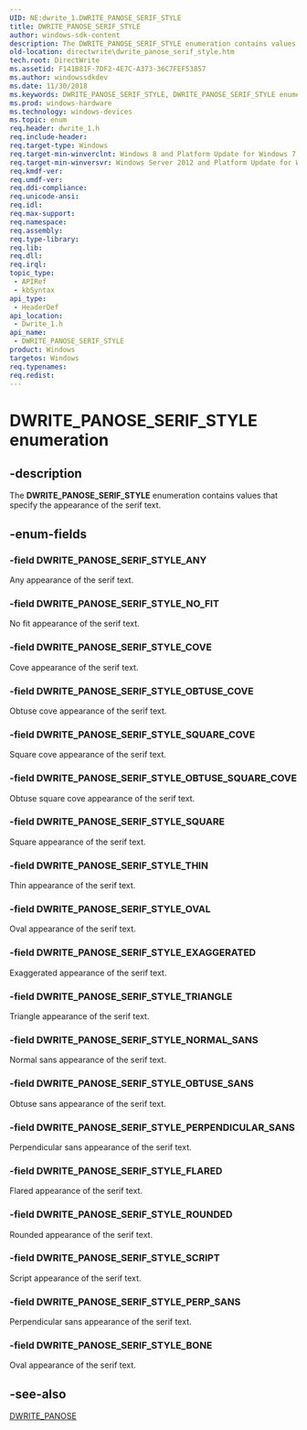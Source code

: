 ```yaml
---
UID: NE:dwrite_1.DWRITE_PANOSE_SERIF_STYLE
title: DWRITE_PANOSE_SERIF_STYLE
author: windows-sdk-content
description: The DWRITE_PANOSE_SERIF_STYLE enumeration contains values that specify the appearance of the serif text.
old-location: directwrite\dwrite_panose_serif_style.htm
tech.root: DirectWrite
ms.assetid: F141B81F-7DF2-4E7C-A373-36C7FEF53857
ms.author: windowssdkdev
ms.date: 11/30/2018
ms.keywords: DWRITE_PANOSE_SERIF_STYLE, DWRITE_PANOSE_SERIF_STYLE enumeration [Direct Write], DWRITE_PANOSE_SERIF_STYLE_ANY, DWRITE_PANOSE_SERIF_STYLE_BONE, DWRITE_PANOSE_SERIF_STYLE_COVE, DWRITE_PANOSE_SERIF_STYLE_EXAGGERATED, DWRITE_PANOSE_SERIF_STYLE_FLARED, DWRITE_PANOSE_SERIF_STYLE_NORMAL_SANS, DWRITE_PANOSE_SERIF_STYLE_NO_FIT, DWRITE_PANOSE_SERIF_STYLE_OBTUSE_COVE, DWRITE_PANOSE_SERIF_STYLE_OBTUSE_SANS, DWRITE_PANOSE_SERIF_STYLE_OBTUSE_SQUARE_COVE, DWRITE_PANOSE_SERIF_STYLE_OVAL, DWRITE_PANOSE_SERIF_STYLE_PERPENDICULAR_SANS, DWRITE_PANOSE_SERIF_STYLE_PERP_SANS, DWRITE_PANOSE_SERIF_STYLE_ROUNDED, DWRITE_PANOSE_SERIF_STYLE_SCRIPT, DWRITE_PANOSE_SERIF_STYLE_SQUARE, DWRITE_PANOSE_SERIF_STYLE_SQUARE_COVE, DWRITE_PANOSE_SERIF_STYLE_THIN, DWRITE_PANOSE_SERIF_STYLE_TRIANGLE, directwrite.dwrite_panose_serif_style, dwrite_1/DWRITE_PANOSE_SERIF_STYLE, dwrite_1/DWRITE_PANOSE_SERIF_STYLE_ANY, dwrite_1/DWRITE_PANOSE_SERIF_STYLE_BONE, dwrite_1/DWRITE_PANOSE_SERIF_STYLE_COVE, dwrite_1/DWRITE_PANOSE_SERIF_STYLE_EXAGGERATED, dwrite_1/DWRITE_PANOSE_SERIF_STYLE_FLARED, dwrite_1/DWRITE_PANOSE_SERIF_STYLE_NORMAL_SANS, dwrite_1/DWRITE_PANOSE_SERIF_STYLE_NO_FIT, dwrite_1/DWRITE_PANOSE_SERIF_STYLE_OBTUSE_COVE, dwrite_1/DWRITE_PANOSE_SERIF_STYLE_OBTUSE_SANS, dwrite_1/DWRITE_PANOSE_SERIF_STYLE_OBTUSE_SQUARE_COVE, dwrite_1/DWRITE_PANOSE_SERIF_STYLE_OVAL, dwrite_1/DWRITE_PANOSE_SERIF_STYLE_PERPENDICULAR_SANS, dwrite_1/DWRITE_PANOSE_SERIF_STYLE_PERP_SANS, dwrite_1/DWRITE_PANOSE_SERIF_STYLE_ROUNDED, dwrite_1/DWRITE_PANOSE_SERIF_STYLE_SCRIPT, dwrite_1/DWRITE_PANOSE_SERIF_STYLE_SQUARE, dwrite_1/DWRITE_PANOSE_SERIF_STYLE_SQUARE_COVE, dwrite_1/DWRITE_PANOSE_SERIF_STYLE_THIN, dwrite_1/DWRITE_PANOSE_SERIF_STYLE_TRIANGLE
ms.prod: windows-hardware
ms.technology: windows-devices
ms.topic: enum
req.header: dwrite_1.h
req.include-header: 
req.target-type: Windows
req.target-min-winverclnt: Windows 8 and Platform Update for Windows 7 [desktop apps only]
req.target-min-winversvr: Windows Server 2012 and Platform Update for Windows Server 2008 R2 [desktop apps only]
req.kmdf-ver: 
req.umdf-ver: 
req.ddi-compliance: 
req.unicode-ansi: 
req.idl: 
req.max-support: 
req.namespace: 
req.assembly: 
req.type-library: 
req.lib: 
req.dll: 
req.irql: 
topic_type:
 - APIRef
 - kbSyntax
api_type:
 - HeaderDef
api_location:
 - Dwrite_1.h
api_name:
 - DWRITE_PANOSE_SERIF_STYLE
product: Windows
targetos: Windows
req.typenames: 
req.redist: 
---
```


# DWRITE_PANOSE_SERIF_STYLE enumeration


## -description


The <b>DWRITE_PANOSE_SERIF_STYLE</b> enumeration contains values that specify the appearance of the serif text.


## -enum-fields




### -field DWRITE_PANOSE_SERIF_STYLE_ANY

Any appearance of the serif text.


### -field DWRITE_PANOSE_SERIF_STYLE_NO_FIT

No fit appearance of the serif text.


### -field DWRITE_PANOSE_SERIF_STYLE_COVE

Cove appearance of the serif text.


### -field DWRITE_PANOSE_SERIF_STYLE_OBTUSE_COVE

Obtuse cove appearance of the serif text.


### -field DWRITE_PANOSE_SERIF_STYLE_SQUARE_COVE

Square cove appearance of the serif text.


### -field DWRITE_PANOSE_SERIF_STYLE_OBTUSE_SQUARE_COVE

Obtuse square cove appearance of the serif text.


### -field DWRITE_PANOSE_SERIF_STYLE_SQUARE

Square appearance of the serif text.


### -field DWRITE_PANOSE_SERIF_STYLE_THIN

Thin appearance of the serif text.


### -field DWRITE_PANOSE_SERIF_STYLE_OVAL

Oval appearance of the serif text.


### -field DWRITE_PANOSE_SERIF_STYLE_EXAGGERATED

Exaggerated appearance of the serif text.


### -field DWRITE_PANOSE_SERIF_STYLE_TRIANGLE

Triangle appearance of the serif text.


### -field DWRITE_PANOSE_SERIF_STYLE_NORMAL_SANS

Normal sans appearance of the serif text.


### -field DWRITE_PANOSE_SERIF_STYLE_OBTUSE_SANS

Obtuse sans appearance of the serif text.


### -field DWRITE_PANOSE_SERIF_STYLE_PERPENDICULAR_SANS

Perpendicular sans appearance of the serif text.


### -field DWRITE_PANOSE_SERIF_STYLE_FLARED

Flared appearance of the serif text.


### -field DWRITE_PANOSE_SERIF_STYLE_ROUNDED

Rounded appearance of the serif text.


### -field DWRITE_PANOSE_SERIF_STYLE_SCRIPT

Script appearance of the serif text.


### -field DWRITE_PANOSE_SERIF_STYLE_PERP_SANS

Perpendicular sans appearance of the serif text.


### -field DWRITE_PANOSE_SERIF_STYLE_BONE

Oval appearance of the serif text.


## -see-also




<a href="https://msdn.microsoft.com/B65B4C8E-1CA0-47AC-AA3F-8F2EACC5C11A">DWRITE_PANOSE</a>
 

 

